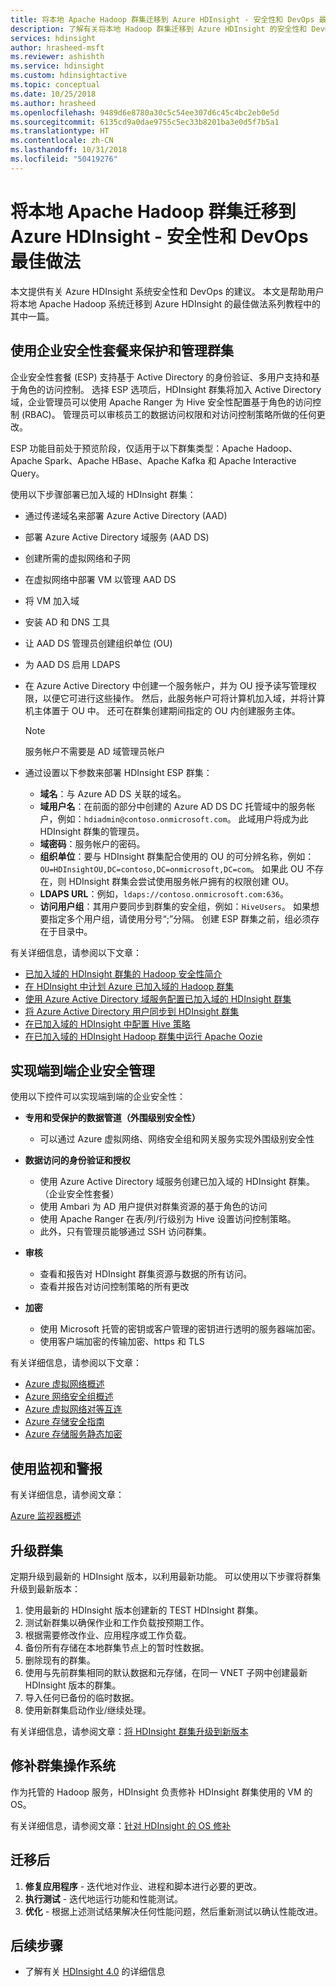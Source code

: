 ```yaml
---
title: 将本地 Apache Hadoop 群集迁移到 Azure HDInsight - 安全性和 DevOps 最佳做法
description: 了解有关将本地 Hadoop 群集迁移到 Azure HDInsight 的安全性和 DevOps 最佳做法。
services: hdinsight
author: hrasheed-msft
ms.reviewer: ashishth
ms.service: hdinsight
ms.custom: hdinsightactive
ms.topic: conceptual
ms.date: 10/25/2018
ms.author: hrasheed
ms.openlocfilehash: 9489d6e8780a30c5c54ee307d6c45c4bc2eb0e5d
ms.sourcegitcommit: 6135cd9a0dae9755c5ec33b8201ba3e0d5f7b5a1
ms.translationtype: HT
ms.contentlocale: zh-CN
ms.lasthandoff: 10/31/2018
ms.locfileid: "50419276"
---
```

# <a name="migrate-on-premises-apache-hadoop-clusters-to-azure-hdinsight---security-and-devops-best-practices"></a>将本地 Apache Hadoop 群集迁移到 Azure HDInsight - 安全性和 DevOps 最佳做法

本文提供有关 Azure HDInsight 系统安全性和 DevOps 的建议。 本文是帮助用户将本地 Apache Hadoop 系统迁移到 Azure HDInsight 的最佳做法系列教程中的其中一篇。

## <a name="use-the-enterprise-security-package-to-secure-and-govern-the-cluster"></a>使用企业安全性套餐来保护和管理群集

企业安全性套餐 (ESP) 支持基于 Active Directory 的身份验证、多用户支持和基于角色的访问控制。 选择 ESP 选项后，HDInsight 群集将加入 Active Directory 域，企业管理员可以使用 Apache Ranger 为 Hive 安全性配置基于角色的访问控制 (RBAC)。 管理员可以审核员工的数据访问权限和对访问控制策略所做的任何更改。

ESP 功能目前处于预览阶段，仅适用于以下群集类型：Apache Hadoop、Apache Spark、Apache HBase、Apache Kafka 和 Apache Interactive Query。

使用以下步骤部署已加入域的 HDInsight 群集：

- 通过传递域名来部署 Azure Active Directory (AAD)
- 部署 Azure Active Directory 域服务 (AAD DS)
- 创建所需的虚拟网络和子网
- 在虚拟网络中部署 VM 以管理 AAD DS
- 将 VM 加入域
- 安装 AD 和 DNS 工具
- 让 AAD DS 管理员创建组织单位 (OU)
- 为 AAD DS 启用 LDAPS
- 在 Azure Active Directory 中创建一个服务帐户，并为 OU 授予读写管理权限，以便它可进行这些操作。 然后，此服务帐户可将计算机加入域，并将计算机主体置于 OU 中。 还可在群集创建期间指定的 OU 内创建服务主体。

    > [!Note]
    > 服务帐户不需要是 AD 域管理员帐户

- 通过设置以下参数来部署 HDInsight ESP 群集：
    - **域名**：与 Azure AD DS 关联的域名。
    - **域用户名**：在前面的部分中创建的 Azure AD DS DC 托管域中的服务帐户，例如：`hdiadmin@contoso.onmicrosoft.com`。 此域用户将成为此 HDInsight 群集的管理员。
    - **域密码**：服务帐户的密码。
    - **组织单位**：要与 HDInsight 群集配合使用的 OU 的可分辨名称，例如：`OU=HDInsightOU,DC=contoso,DC=onmicrosoft,DC=com`。 如果此 OU 不存在，则 HDInsight 群集会尝试使用服务帐户拥有的权限创建 OU。
    - **LDAPS URL**：例如，`ldaps://contoso.onmicrosoft.com:636`。
    - **访问用户组**：其用户要同步到群集的安全组，例如：`HiveUsers`。 如果想要指定多个用户组，请使用分号“;”分隔。 创建 ESP 群集之前，组必须存在于目录中。

有关详细信息，请参阅以下文章：

- [已加入域的 HDInsight 群集的 Hadoop 安全性简介](../domain-joined/apache-domain-joined-introduction.md)
- [在 HDInsight 中计划 Azure 已加入域的 Hadoop 群集](../domain-joined/apache-domain-joined-architecture.md)
- [使用 Azure Active Directory 域服务配置已加入域的 HDInsight 群集](../domain-joined/apache-domain-joined-configure-using-azure-adds.md)
- [将 Azure Active Directory 用户同步到 HDInsight 群集](../hdinsight-sync-aad-users-to-cluster.md)
- [在已加入域的 HDInsight 中配置 Hive 策略](../domain-joined/apache-domain-joined-run-hive.md)
- [在已加入域的 HDInsight Hadoop 群集中运行 Apache Oozie](../domain-joined/hdinsight-use-oozie-domain-joined-clusters.md)

## <a name="implement-end-to-end-enterprise-security-management"></a>实现端到端企业安全管理

使用以下控件可以实现端到端的企业安全性：

- **专用和受保护的数据管道（外围级别安全性）**
    - 可以通过 Azure 虚拟网络、网络安全组和网关服务实现外围级别安全性

- **数据访问的身份验证和授权**
    - 使用 Azure Active Directory 域服务创建已加入域的 HDInsight 群集。 （企业安全性套餐）
    - 使用 Ambari 为 AD 用户提供对群集资源的基于角色的访问
    - 使用 Apache Ranger 在表/列/行级别为 Hive 设置访问控制策略。
    - 此外，只有管理员能够通过 SSH 访问群集。

- **审核**
    - 查看和报告对 HDInsight 群集资源与数据的所有访问。
    - 查看并报告对访问控制策略的所有更改

- **加密**
    - 使用 Microsoft 托管的密钥或客户管理的密钥进行透明的服务器端加密。
    - 使用客户端加密的传输加密、https 和 TLS

有关详细信息，请参阅以下文章：

- [Azure 虚拟网络概述](../../virtual-network/virtual-networks-overview.md)
- [Azure 网络安全组概述](../../virtual-network/security-overview.md)
- [Azure 虚拟网络对等互连](../../virtual-network/virtual-network-peering-overview.md)
- [Azure 存储安全指南](../../storage/common/storage-security-guide.md)
- [Azure 存储服务静态加密](../../storage/common/storage-service-encryption.md)

## <a name="use-monitoring--alerting"></a>使用监视和警报

有关详细信息，请参阅文章：

[Azure 监视器概述](../../azure-monitor/overview.md)

## <a name="upgrade-clusters"></a>升级群集

定期升级到最新的 HDInsight 版本，以利用最新功能。 可以使用以下步骤将群集升级到最新版本：

1. 使用最新的 HDInsight 版本创建新的 TEST HDInsight 群集。
1. 测试新群集以确保作业和工作负载按预期工作。
1. 根据需要修改作业、应用程序或工作负载。
1. 备份所有存储在本地群集节点上的暂时性数据。
1. 删除现有的群集。
1. 使用与先前群集相同的默认数据和元存储，在同一 VNET 子网中创建最新 HDInsight 版本的群集。
1. 导入任何已备份的临时数据。
1. 使用新群集启动作业/继续处理。

有关详细信息，请参阅文章：[将 HDInsight 群集升级到新版本](../hdinsight-upgrade-cluster.md)

## <a name="patch-cluster-operating-systems"></a>修补群集操作系统

作为托管的 Hadoop 服务，HDInsight 负责修补 HDInsight 群集使用的 VM 的 OS。

有关详细信息，请参阅文章：[针对 HDInsight 的 OS 修补](../hdinsight-os-patching.md)

## <a name="post-migration"></a>迁移后

1. **修复应用程序** - 迭代地对作业、进程和脚本进行必要的更改。
2. **执行测试** - 迭代地运行功能和性能测试。
3. **优化** - 根据上述测试结果解决任何性能问题，然后重新测试以确认性能改进。

## <a name="next-steps"></a>后续步骤

- 了解有关 [HDInsight 4.0](https://docs.microsoft.com/azure/hdinsight/hadoop/apache-hadoop-introduction) 的详细信息
